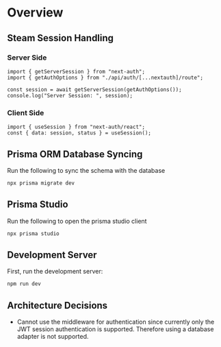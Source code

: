 # Overview

## Steam Session Handling

### Server Side

```node
import { getServerSession } from "next-auth";
import { getAuthOptions } from "./api/auth/[...nextauth]/route";

const session = await getServerSession(getAuthOptions());
console.log("Server Session: ", session);
```

### Client Side

```node
import { useSession } from "next-auth/react";
const { data: session, status } = useSession();
```

## Prisma ORM Database Syncing

Run the following to sync the schema with the database

```bash
npx prisma migrate dev
```

## Prisma Studio

Run the following to open the prisma studio client

```bash
npx prisma studio
```

## Development Server

First, run the development server:

```bash
npm run dev
```

## Architecture Decisions

- Cannot use the middleware for authentication since currently only the JWT session authentication is supported. Therefore using a database adapter is not supported.
